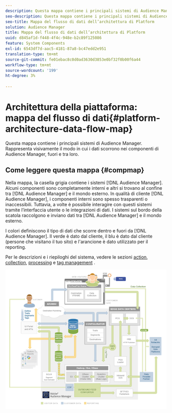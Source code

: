 ```yaml
---
description: Questa mappa contiene i principali sistemi di Audience Manager. Rappresenta visivamente il modo in cui i dati scorrono nei componenti di Audience Manager, fuori e tra loro.
seo-description: Questa mappa contiene i principali sistemi di Audience Manager. Rappresenta visivamente il modo in cui i dati scorrono nei componenti di Audience Manager, fuori e tra loro.
seo-title: Mappa del flusso di dati dell’architettura di Platform
solution: Audience Manager
title: Mappa del flusso di dati dell’architettura di Platform
uuid: d845af1d-f448-4f4c-948e-b2c89f125086
feature: System Components
exl-id: 6543df7d-aac5-4181-87a8-bc47edd2e951
translation-type: tm+mt
source-git-commit: fe01ebac8c0d0ad3630d3853e0bf32f0b00f6a44
workflow-type: tm+mt
source-wordcount: '199'
ht-degree: 3%

---
```


# Architettura della piattaforma: mappa del flusso di dati{#platform-architecture-data-flow-map}

Questa mappa contiene i principali sistemi di Audience Manager. Rappresenta visivamente il modo in cui i dati scorrono nei componenti di Audience Manager, fuori e tra loro.

## Come leggere questa mappa {#compmap}

<!-- 

c_compmap.xml

 -->

Nella mappa, la casella grigia contiene i sistemi [!DNL Audience Manager]. Alcuni componenti sono completamente interni e altri si trovano al confine tra [!DNL Audience Manager] e il mondo esterno. In qualità di cliente [!DNL Audience Manager], i componenti interni sono spesso trasparenti o inaccessibili. Tuttavia, a volte è possibile interagire con questi sistemi tramite l’interfaccia utente o le integrazioni di dati. I sistemi sul bordo della scatola raccolgono e inviano dati tra [!DNL Audience Manager] e il mondo esterno.

I colori definiscono il tipo di dati che scorre dentro e fuori da [!DNL Audience Manager]. Il verde è dato dal cliente, il blu è dato dal cliente (persone che visitano il tuo sito) e l&#39;arancione è dato utilizzato per il reporting.

Per le descrizioni e i riepiloghi del sistema, vedere le sezioni [action](../../reference/system-components/components-data-action.md), [collection](../../reference/system-components/components-data-collection.md), [processing](../../reference/system-components/components-data-processing.md) e [tag management](../../reference/system-components/components-tag-management.md) .

![](assets/flowmap.png)

